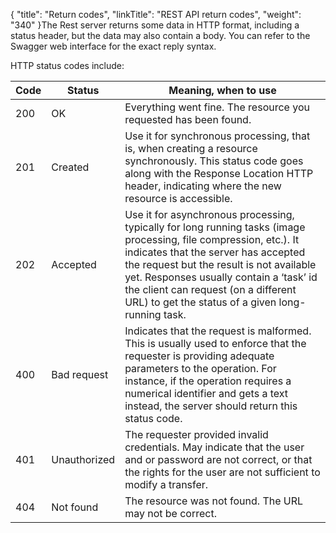 {
    "title": "Return codes",
    "linkTitle": "REST API return codes",
    "weight": "340"
}The Rest server returns some data in HTTP format, including a status header, but the data may also contain a body. You can refer to the Swagger web interface for the exact reply syntax.

HTTP status codes include:


| Code  | Status  | Meaning, when to use  |
| --- | --- | --- |
| 200  | OK  | Everything went fine. The resource you requested has been found.  |
| 201  | Created  | Use it for synchronous processing, that is, when creating a resource synchronously. This status code goes along with the Response Location HTTP header, indicating where the new resource is accessible.  |
| 202  | Accepted  | Use it for asynchronous processing, typically for long running tasks (image processing, file compression, etc.). It indicates that the server has accepted the request but the result is not available yet. Responses usually contain a ‘task’ id the client can request (on a different URL) to get the status of a given long-running task.  |
| 400  | Bad request  | Indicates that the request is malformed. This is usually used to enforce that the requester is providing adequate parameters to the operation. For instance, if the operation requires a numerical identifier and gets a text instead, the server should return this status code.  |
| 401  | Unauthorized  | The requester provided invalid credentials. May indicate that the user and or password are not correct, or that the rights for the user are not sufficient to modify a transfer.  |
| 404  | Not found  | The resource was not found. The URL may not be correct.  |


